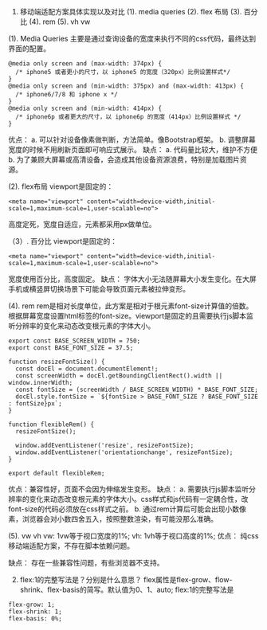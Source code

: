 1. 移动端适配方案具体实现以及对比
(1). media queries
(2). flex 布局
(3). 百分比
(4). rem
(5). vh vw

(1). Media Queries 主要是通过查询设备的宽度来执行不同的css代码，最终达到界面的配置。
```
@media only screen and (max-width: 374px) {
  /* iphone5 或者更小的尺寸，以 iphone5 的宽度（320px）比例设置样式*/
}
@media only screen and (min-width: 375px) and (max-width: 413px) {
  /* iphone6/7/8 和 iphone x */
}
@media only screen and (min-width: 414px) {
  /* iphone6p 或者更大的尺寸，以 iphone6p 的宽度（414px）比例设置样式 */
}
```

优点：
a. 可以针对设备像素做判断，方法简单。像Bootstrap框架。
b. 调整屏幕宽度的时候不用刷新页面即可响应式展示。
缺点：
a. 代码量比较大，维护不方便
b. 为了兼顾大屏幕或高清设备，会造成其他设备资源浪费，特别是加载图片资源。


(2). flex布局
viewport是固定的：
```
<meta name="viewport" content="width=device-width,initial-scale=1,maximum-scale=1,user-scalable=no">
```
高度定死，宽度自适应，元素都采用px做单位。

（3）. 百分比
viewport是固定的：
```
<meta name="viewport" content="width=device-width,initial-scale=1,maximum-scale=1,user-scalable=no">
```
宽度使用百分比，高度固定。
缺点：
字体大小无法随屏幕大小发生变化。在大屏手机或横竖屏切换场景下可能会导致页面元素被拉伸变形。

(4). rem
rem是相对长度单位，此方案是相对于根元素font-size计算值的倍数。根据屏幕宽度设置html标签的font-size。viewport是固定的且需要执行js脚本监听分辨率的变化来动态改变根元素的字体大小。
```
export const BASE_SCREEN_WIDTH = 750;
export const BASE_FONT_SIZE = 37.5;

function resizeFontSize() {
  const docEl = document.documentElement!;
  const screenWidth = docEl.getBoundingClientRect().width || window.innerWidth;
  const fontSize = (screenWidth / BASE_SCREEN_WIDTH) * BASE_FONT_SIZE;
  docEl.style.fontSize = `${fontSize > BASE_FONT_SIZE ? BASE_FONT_SIZE : fontSize}px`;
}

function flexibleRem() {
  resizeFontSize();

  window.addEventListener('resize', resizeFontSize);
  window.addEventListener('orientationchange', resizeFontSize);
}

export default flexibleRem;
```
优点：兼容性好，页面不会因为伸缩发生变形。
缺点：
a. 需要执行js脚本监听分辨率的变化来动态改变根元素的字体大小。css样式和js代码有一定耦合性，改font-size的代码必须放在css样式之前。
b. 通过rem计算后可能会出现小数像素，浏览器会对小数四舍五入，按照整数渲染，有可能没那么准确。

(5). vw vh
vw: 1vw等于视口宽度的1%;
vh: 1vh等于视口高度的1%;
优点：
纯css移动端适配方案，不存在脚本依赖问题。

缺点：
存在一些兼容性问题，有些浏览器不支持。

2. flex:1的完整写法是？分别是什么意思？
flex属性是flex-grow、flow-shrink、flex-basis的简写。默认值为0、1、auto;
flex:1的完整写法是
```
flex-grow: 1;
flex-shrink: 1;
flex-basis: 0%;
```